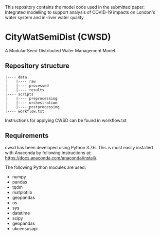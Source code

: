 This repository contains the model code used in the submitted paper:
Integrated modelling to support analysis of COVID-19 impacts on London's water system and in-river water quality

# CityWatSemiDist (CWSD)
A Modular Semi-Distributed Water Management Model.

## Repository structure
```
|---- data
|    |---- raw
|    |---- processed
|    |---- results
|---- scripts
|    |---- preprocessing
|    |---- orchestration
|    |---- postprocessing
|---- workflow.txt
```

Instructions for applying CWSD can be found in workflow.txt

## Requirements
cwsd has been developed using Python 3.7.6. 
This is most easily installed with Anaconda by following instructions at: https://docs.anaconda.com/anaconda/install/.

The following Python modules are used:
 - numpy
 - pandas
 - tqdm
 - matplotlib
 - geopandas
 - os
 - sys
 - datetime
 - scipy
 - geopandas
 - ukcensusapi
